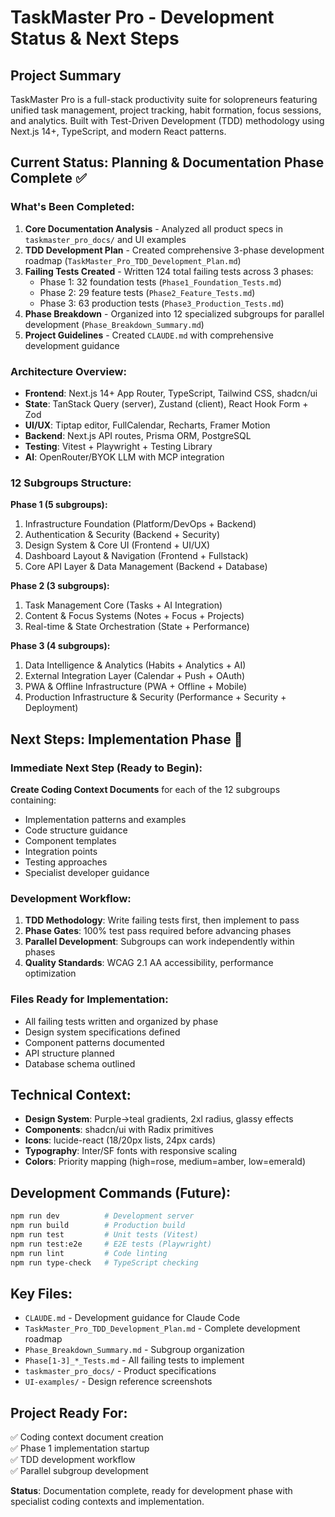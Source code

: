 # TaskMaster Pro - Development Status & Next Steps

## Project Summary
TaskMaster Pro is a full-stack productivity suite for solopreneurs featuring unified task management, project tracking, habit formation, focus sessions, and analytics. Built with Test-Driven Development (TDD) methodology using Next.js 14+, TypeScript, and modern React patterns.

## Current Status: Planning & Documentation Phase Complete ✅

### What's Been Completed:
1. **Core Documentation Analysis** - Analyzed all product specs in `taskmaster_pro_docs/` and UI examples
2. **TDD Development Plan** - Created comprehensive 3-phase development roadmap (`TaskMaster_Pro_TDD_Development_Plan.md`)
3. **Failing Tests Created** - Written 124 total failing tests across 3 phases:
   - Phase 1: 32 foundation tests (`Phase1_Foundation_Tests.md`)
   - Phase 2: 29 feature tests (`Phase2_Feature_Tests.md`) 
   - Phase 3: 63 production tests (`Phase3_Production_Tests.md`)
4. **Phase Breakdown** - Organized into 12 specialized subgroups for parallel development (`Phase_Breakdown_Summary.md`)
5. **Project Guidelines** - Created `CLAUDE.md` with comprehensive development guidance

### Architecture Overview:
- **Frontend**: Next.js 14+ App Router, TypeScript, Tailwind CSS, shadcn/ui
- **State**: TanStack Query (server), Zustand (client), React Hook Form + Zod
- **UI/UX**: Tiptap editor, FullCalendar, Recharts, Framer Motion
- **Backend**: Next.js API routes, Prisma ORM, PostgreSQL
- **Testing**: Vitest + Playwright + Testing Library
- **AI**: OpenRouter/BYOK LLM with MCP integration

### 12 Subgroups Structure:
**Phase 1 (5 subgroups):**
1. Infrastructure Foundation (Platform/DevOps + Backend)
2. Authentication & Security (Backend + Security)
3. Design System & Core UI (Frontend + UI/UX) 
4. Dashboard Layout & Navigation (Frontend + Fullstack)
5. Core API Layer & Data Management (Backend + Database)

**Phase 2 (3 subgroups):**
1. Task Management Core (Tasks + AI Integration)
2. Content & Focus Systems (Notes + Focus + Projects)
3. Real-time & State Orchestration (State + Performance)

**Phase 3 (4 subgroups):**
1. Data Intelligence & Analytics (Habits + Analytics + AI)
2. External Integration Layer (Calendar + Push + OAuth)
3. PWA & Offline Infrastructure (PWA + Offline + Mobile)
4. Production Infrastructure & Security (Performance + Security + Deployment)

## Next Steps: Implementation Phase 🚀

### Immediate Next Step (Ready to Begin):
**Create Coding Context Documents** for each of the 12 subgroups containing:
- Implementation patterns and examples
- Code structure guidance
- Component templates
- Integration points
- Testing approaches
- Specialist developer guidance

### Development Workflow:
1. **TDD Methodology**: Write failing tests first, then implement to pass
2. **Phase Gates**: 100% test pass required before advancing phases
3. **Parallel Development**: Subgroups can work independently within phases
4. **Quality Standards**: WCAG 2.1 AA accessibility, performance optimization

### Files Ready for Implementation:
- All failing tests written and organized by phase
- Design system specifications defined
- Component patterns documented
- API structure planned
- Database schema outlined

## Technical Context:
- **Design System**: Purple→teal gradients, 2xl radius, glassy effects
- **Components**: shadcn/ui with Radix primitives
- **Icons**: lucide-react (18/20px lists, 24px cards)
- **Typography**: Inter/SF fonts with responsive scaling
- **Colors**: Priority mapping (high=rose, medium=amber, low=emerald)

## Development Commands (Future):
```bash
npm run dev          # Development server
npm run build        # Production build
npm run test         # Unit tests (Vitest)
npm run test:e2e     # E2E tests (Playwright)
npm run lint         # Code linting
npm run type-check   # TypeScript checking
```

## Key Files:
- `CLAUDE.md` - Development guidance for Claude Code
- `TaskMaster_Pro_TDD_Development_Plan.md` - Complete development roadmap
- `Phase_Breakdown_Summary.md` - Subgroup organization
- `Phase[1-3]_*_Tests.md` - All failing tests to implement
- `taskmaster_pro_docs/` - Product specifications
- `UI-examples/` - Design reference screenshots

## Project Ready For:
✅ Coding context document creation  
✅ Phase 1 implementation startup  
✅ TDD development workflow  
✅ Parallel subgroup development  

**Status**: Documentation complete, ready for development phase with specialist coding contexts and implementation.